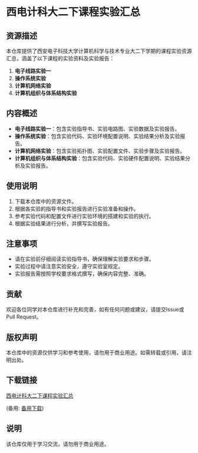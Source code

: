 # 西电计科大二下课程实验汇总

## 资源描述

本仓库提供了西安电子科技大学计算机科学与技术专业大二下学期的课程实验资源汇总，涵盖了以下课程的实验资料及实验报告：

1. **电子线路实验一**
2. **操作系统实验**
3. **计算机网络实验**
4. **计算机组织与体系结构实验**

## 内容概述

- **电子线路实验一**：包含实验指导书、实验电路图、实验数据及实验报告。
- **操作系统实验**：包含实验代码、实验环境配置说明、实验结果分析及实验报告。
- **计算机网络实验**：包含实验拓扑图、实验配置文件、实验步骤及实验报告。
- **计算机组织与体系结构实验**：包含实验代码、实验硬件配置说明、实验结果分析及实验报告。

## 使用说明

1. 下载本仓库中的资源文件。
2. 根据各实验的指导书和实验报告进行实验准备和操作。
3. 参考实验代码和配置文件进行实验环境的搭建和实验的执行。
4. 根据实验结果进行分析，并撰写实验报告。

## 注意事项

- 请在实验前仔细阅读实验指导书，确保理解实验要求和步骤。
- 实验过程中请注意实验安全，遵守实验室规定。
- 实验报告需按照学校要求格式撰写，确保内容完整、准确。

## 贡献

欢迎各位同学对本仓库进行补充和完善，如有任何问题或建议，请提交Issue或Pull Request。

## 版权声明

本仓库中的资源仅供学习和参考使用，请勿用于商业用途。如需转载或引用，请注明出处。

## 下载链接
[西电计科大二下课程实验汇总](https://pan.quark.cn/s/35b07760b2c2) 

(备用: [备用下载](https://pan.baidu.com/s/1GMjkkgzr1zcJShQvqkm5wA?pwd=1234))

## 说明

该仓库仅用于学习交流，请勿用于商业用途。

